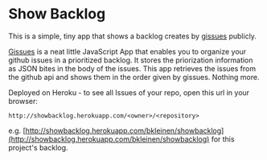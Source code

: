 Show Backlog
===============


This is a simple, tiny app that shows a backlog creates by [gissues](http://gissues.com/) publicly.


[Gissues](http://gissues.com/) is a neat little JavaScript App that enables you to organize your github issues in a prioritized backlog.
It stores the priorization information as JSON bites in the body of the issues. This app retrieves the issues from the github api and shows them in the order given by gissues. Nothing more.

Deployed on Heroku - to see all Issues of your repo, open this url in your browser:

    http://showbacklog.herokuapp.com/<owner>/<repository>

e.g. [http://showbacklog.herokuapp.com/bkleinen/showbacklog](http://showbacklog.herokuapp.com/bkleinen/showbacklog) for this project's backlog.
